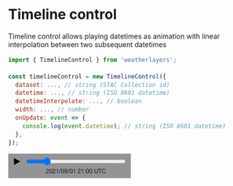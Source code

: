 # Timeline control

Timeline control allows playing datetimes as animation with linear interpolation between two subsequent datetimes

```javascript
import { TimelineControl } from 'weatherlayers';

const timelineControl = new TimelineControl({
  dataset: ..., // string (STAC Collection id)
  datetime: ..., // string (ISO 8601 datetime)
  datetimeInterpolate: ..., // boolean
  width: ..., // number
  onUpdate: event => {
    console.log(event.datetime); // string (ISO 8601 datetime)
  },
});
```

![](../.gitbook/assets/timeline-control.png)

